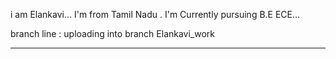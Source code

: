 i am Elankavi...
I'm from Tamil Nadu . I'm Currently pursuing B.E ECE...


branch line : uploading into branch Elankavi_work



-------------------------------------------------
